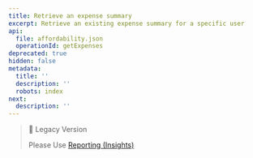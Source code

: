 ```yaml
---
title: Retrieve an expense summary
excerpt: Retrieve an existing expense summary for a specific user
api:
  file: affordability.json
  operationId: getExpenses
deprecated: true
hidden: false
metadata:
  title: ''
  description: ''
  robots: index
next:
  description: ''
---
```

> 📘 Legacy Version
> 
> Please Use [Reporting (Insights)](https://api.basiq.io/reference/createreport)
